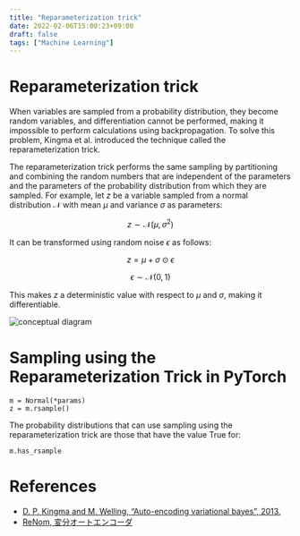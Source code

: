 ```yaml
---
title: "Reparameterization trick"
date: 2022-02-06T15:00:23+09:00
draft: false
tags: ["Machine Learning"] 
---
```

<!--more-->
# Reparameterization trick
When variables are sampled from a probability distribution, they become random variables, and differentiation cannot be performed, making it impossible to perform calculations using backpropagation. To solve this problem, Kingma et al. introduced the technique called the reparameterization trick.

The reparameterization trick performs the same sampling by partitioning and combining the random numbers that are independent of the parameters and the parameters of the probability distribution from which they are sampled. For example, let $z$ be a variable sampled from a normal distribution $\mathcal{N}$ with mean $\mu$ and variance $\sigma$ as parameters:

$$z \sim \mathcal{N}(\mu, \sigma^2)$$

It can be transformed using random noise $\epsilon$ as follows:

$$z = \mu + \sigma \odot \epsilon$$

$$\epsilon \sim \mathcal{N}(0,1) $$

This makes $z$ a deterministic value with respect to $\mu$ and $\sigma$, making it differentiable.

![conceptual diagram](.././repara.png)

# Sampling using the Reparameterization Trick in PyTorch
```
m = Normal(*params)
z = m.rsample()
```
The probability distributions that can use sampling using the reparameterization trick are those that have the value True for:
```
m.has_rsample
```

# References
- [D. P. Kingma and M. Welling, “Auto-encoding variational bayes”, 2013.](https://arxiv.org/abs/1312.6114)
- [ReNom, 変分オートエンコーダ](https://www.renom.jp/ja/notebooks/tutorial/generative-model/VAE/notebook.html)
